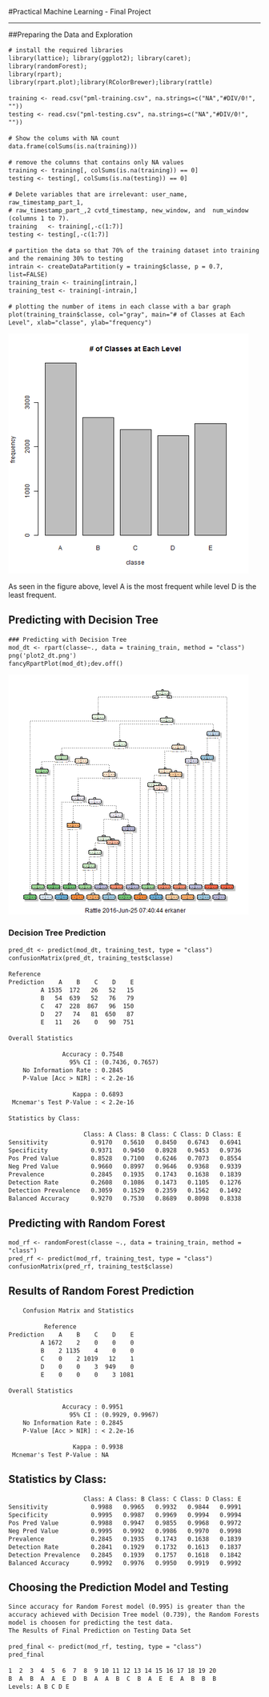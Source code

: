 #Practical Machine Learning - Final Project
<hr/>
##Preparing the Data and Exploration
  
    # install the required libraries
    library(lattice); library(ggplot2); library(caret); library(randomForest); 
    library(rpart); library(rpart.plot);library(RColorBrewer);library(rattle)
    
    training <- read.csv("pml-training.csv", na.strings=c("NA","#DIV/0!", ""))
    testing <- read.csv("pml-testing.csv", na.strings=c("NA","#DIV/0!", ""))

    # Show the colums with NA count
    data.frame(colSums(is.na(training)))

    # remove the columns that contains only NA values
    training <- training[, colSums(is.na(training)) == 0]
    testing <- testing[, colSums(is.na(testing)) == 0]
    
    # Delete variables that are irrelevant: user_name, raw_timestamp_part_1, 
    # raw_timestamp_part_,2 cvtd_timestamp, new_window, and  num_window (columns 1 to 7). 
    training   <- training[,-c(1:7)]
    testing <- testing[,-c(1:7)]
    
    # partition the data so that 70% of the training dataset into training and the remaining 30% to testing
    intrain <- createDataPartition(y = training$classe, p = 0.7, list=FALSE)
    training_train <- training[intrain,]
    training_test <- training[-intrain,]
    
    # plotting the number of items in each classe with a bar graph
    plot(training_train$classe, col="gray", main="# of Classes at Each Level", xlab="classe", ylab="frequency")
    
![Alt text](/plot1.png?raw=true "Frequencies of Classes")

As seen in the figure above, level A is the most frequent while level D is the least frequent.
  
## Predicting with Decision Tree

    ### Predicting with Decision Tree
    mod_dt <- rpart(classe~., data = training_train, method = "class")
    png('plot2_dt.png')
    fancyRpartPlot(mod_dt);dev.off()

![Alt text](/plot2_dt.png?raw=true "Decision Tree Classification")    

### Decision Tree Prediction

    pred_dt <- predict(mod_dt, training_test, type = "class")
    confusionMatrix(pred_dt, training_test$classe)

    Reference
    Prediction    A    B    C    D    E
             A 1535  172   26   52   15
             B   54  639   52   76   79
             C   47  228  867   96  150
             D   27   74   81  650   87
             E   11   26    0   90  751

    Overall Statistics
                                              
                   Accuracy : 0.7548          
                     95% CI : (0.7436, 0.7657)
        No Information Rate : 0.2845          
        P-Value [Acc > NIR] : < 2.2e-16       
                                              
                      Kappa : 0.6893          
     Mcnemar's Test P-Value : < 2.2e-16       

    Statistics by Class:
    
                         Class: A Class: B Class: C Class: D Class: E
    Sensitivity            0.9170   0.5610   0.8450   0.6743   0.6941
    Specificity            0.9371   0.9450   0.8928   0.9453   0.9736
    Pos Pred Value         0.8528   0.7100   0.6246   0.7073   0.8554
    Neg Pred Value         0.9660   0.8997   0.9646   0.9368   0.9339
    Prevalence             0.2845   0.1935   0.1743   0.1638   0.1839
    Detection Rate         0.2608   0.1086   0.1473   0.1105   0.1276
    Detection Prevalence   0.3059   0.1529   0.2359   0.1562   0.1492
    Balanced Accuracy      0.9270   0.7530   0.8689   0.8098   0.8338
  
## Predicting with Random Forest
  
    mod_rf <- randomForest(classe ~., data = training_train, method = "class")
    pred_rf <- predict(mod_rf, training_test, type = "class")
    confusionMatrix(pred_rf, training_test$classe)
  
## Results of Random Forest Prediction
  
        Confusion Matrix and Statistics
    
              Reference
    Prediction    A    B    C    D    E
             A 1672    2    0    0    0
             B    2 1135    4    0    0
             C    0    2 1019   12    1
             D    0    0    3  949    0
             E    0    0    0    3 1081
    
    Overall Statistics
                                              
                   Accuracy : 0.9951          
                     95% CI : (0.9929, 0.9967)
        No Information Rate : 0.2845          
        P-Value [Acc > NIR] : < 2.2e-16       
                                              
                      Kappa : 0.9938          
     Mcnemar's Test P-Value : NA              

## Statistics by Class:

                         Class: A Class: B Class: C Class: D Class: E
    Sensitivity            0.9988   0.9965   0.9932   0.9844   0.9991
    Specificity            0.9995   0.9987   0.9969   0.9994   0.9994
    Pos Pred Value         0.9988   0.9947   0.9855   0.9968   0.9972
    Neg Pred Value         0.9995   0.9992   0.9986   0.9970   0.9998
    Prevalence             0.2845   0.1935   0.1743   0.1638   0.1839
    Detection Rate         0.2841   0.1929   0.1732   0.1613   0.1837
    Detection Prevalence   0.2845   0.1939   0.1757   0.1618   0.1842
    Balanced Accuracy      0.9992   0.9976   0.9950   0.9919   0.9992
      
## Choosing the Prediction Model and Testing
    Since accuracy for Random Forest model (0.995) is greater than the accuracy achieved with Decision Tree model (0.739), the Random Forests model is choosen for predicting the test data.
    The Results of Final Prediction on Testing Data Set
      
    pred_final <- predict(mod_rf, testing, type = "class")
    pred_final
    
    1  2  3  4  5  6  7  8  9 10 11 12 13 14 15 16 17 18 19 20 
    B  A  B  A  A  E  D  B  A  A  B  C  B  A  E  E  A  B  B  B 
    Levels: A B C D E
